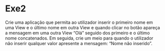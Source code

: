 # Exe2
Crie uma aplicação que permita ao utilizador inserir o primeiro nome em uma View e o
último nome em outra View e quando clicar no botão apareça a mensagem em uma outra
View “Olá” seguido dos primeiro e o último nome concatenados. Em seguida, crie um meio
para quando o utilizador não inserir qualquer valor apresente a mensagem: “Nome não
inserido”.
